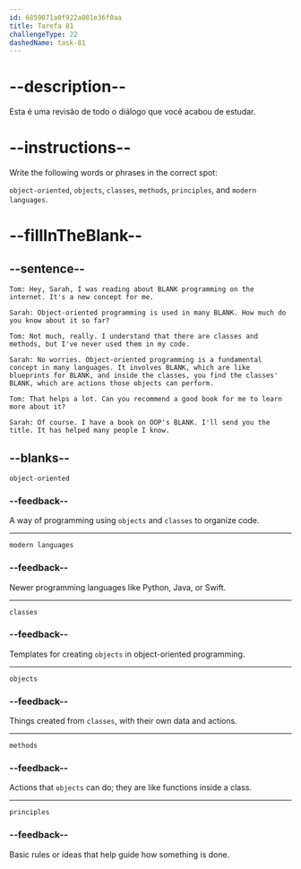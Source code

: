 ```yaml
---
id: 6859071a0f922a081e36f0aa
title: Tarefa 81
challengeType: 22
dashedName: task-81
---
```


<!-- REVIEW -->

# --description--

Esta é uma revisão de todo o diálogo que você acabou de estudar.

# --instructions--

Write the following words or phrases in the correct spot:

`object-oriented`, `objects`, `classes`, `methods`, `principles`, and `modern languages`.

# --fillInTheBlank--

## --sentence--

`Tom: Hey, Sarah, I was reading about BLANK programming on the internet. It's a new concept for me.`

`Sarah: Object-oriented programming is used in many BLANK. How much do you know about it so far?`

`Tom: Not much, really. I understand that there are classes and methods, but I've never used them in my code.`

`Sarah: No worries. Object-oriented programming is a fundamental concept in many languages. It involves BLANK, which are like blueprints for BLANK, and inside the classes, you find the classes' BLANK, which are actions those objects can perform.`

`Tom: That helps a lot. Can you recommend a good book for me to learn more about it?`

`Sarah: Of course. I have a book on OOP's BLANK. I'll send you the title. It has helped many people I know.`

## --blanks--

`object-oriented`

### --feedback--

A way of programming using `objects` and `classes` to organize code.

---

`modern languages`

### --feedback--

Newer programming languages like Python, Java, or Swift.

---

`classes`

### --feedback--

Templates for creating `objects` in object-oriented programming.

---

`objects`

### --feedback--

Things created from `classes`, with their own data and actions.

---

`methods`

### --feedback--

Actions that `objects` can do; they are like functions inside a class.

---

`principles`

### --feedback--

Basic rules or ideas that help guide how something is done.

